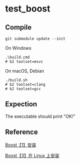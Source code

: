 # test_boost

## Compile

```
git submodule update --init
```

On Windows

```
.\build.cmd
# b2 toolset=msvc
```

On macOS, Debian

```
./build.sh
# b2 toolset=clang
# b2 toolset=gcc
```

## Expection

The executable should print "OK!"

## Reference

[Boost【1】安装](https://blog.umu618.com/2020/09/11/umutech-boost-1-installation/)

[Boost【3】在 Linux 上安装](https://blog.umu618.com/2021/07/06/umutech-boost-3-installation-on-linux/)
